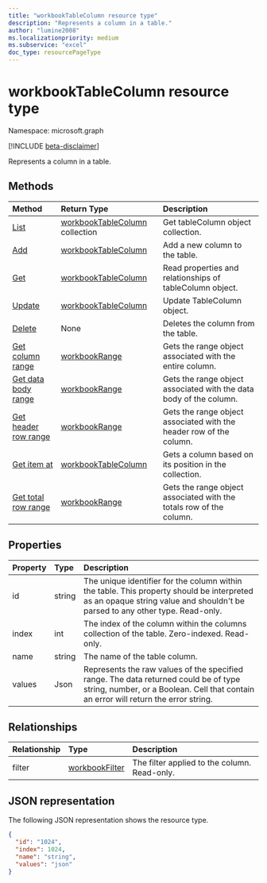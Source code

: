 ```yaml
---
title: "workbookTableColumn resource type"
description: "Represents a column in a table."
author: "lumine2008"
ms.localizationpriority: medium
ms.subservice: "excel"
doc_type: resourcePageType
---
```


# workbookTableColumn resource type

Namespace: microsoft.graph

[!INCLUDE [beta-disclaimer](../../includes/beta-disclaimer.md)]

Represents a column in a table.


## Methods

| Method		   | Return Type	|Description|
|:---------------|:--------|:----------|
|[List](../api/tablecolumn-list.md) | [workbookTableColumn](workbooktablecolumn.md) collection |Get tableColumn object collection. |
|[Add](../api/tablecolumncollection-add.md)|[workbookTableColumn](workbooktablecolumn.md)|Add a new column to the table.|
|[Get](../api/tablecolumn-get.md) | [workbookTableColumn](workbooktablecolumn.md) |Read properties and relationships of tableColumn object.|
|[Update](../api/tablecolumn-update.md) | [workbookTableColumn](workbooktablecolumn.md)	|Update TableColumn object. |
|[Delete](../api/tablecolumn-delete.md)|None|Deletes the column from the table.|
|[Get column range](../api/tablecolumn-range.md)|[workbookRange](workbookrange.md)|Gets the range object associated with the entire column.|
|[Get data body range](../api/tablecolumn-databodyrange.md)|[workbookRange](workbookrange.md)|Gets the range object associated with the data body of the column.|
|[Get header row range](../api/tablecolumn-headerrowrange.md)|[workbookRange](workbookrange.md)|Gets the range object associated with the header row of the column.|
|[Get item at](../api/tablecolumncollection-itemat.md)|[workbookTableColumn](workbooktablecolumn.md)|Gets a column based on its position in the collection.|
|[Get total row range](../api/tablecolumn-totalrowrange.md)|[workbookRange](workbookrange.md)|Gets the range object associated with the totals row of the column.|

## Properties
| Property	   | Type	|Description|
|:---------------|:--------|:----------|
|id|string|The unique identifier for the column within the table. This property should be interpreted as an opaque string value and shouldn't be parsed to any other type. Read-only.|
|index|int|The index of the column within the columns collection of the table. Zero-indexed. Read-only.|
|name|string|The name of the table column.|
|values|Json|Represents the raw values of the specified range. The data returned could be of type string, number, or a Boolean. Cell that contain an error will return the error string.|

## Relationships
| Relationship | Type	|Description|
|:---------------|:--------|:----------|
|filter|[workbookFilter](workbookfilter.md)|The filter applied to the column. Read-only.|

## JSON representation

The following JSON representation shows the resource type.

<!-- {
  "blockType": "resource",
  "optionalProperties": [

  ],
  "keyProperty": "id",
  "baseType":"microsoft.graph.entity",
  "@odata.type": "microsoft.graph.workbookTableColumn"
}-->

```json
{
  "id": "1024",
  "index": 1024,
  "name": "string",
  "values": "json"
}

```

<!-- uuid: 8fcb5dbc-d5aa-4681-8e31-b001d5168d79
2015-10-25 14:57:30 UTC -->
<!--
{
  "type": "#page.annotation",
  "description": "TableColumn resource",
  "keywords": "",
  "section": "documentation",
  "tocPath": "",
  "suppressions": []
}
-->


